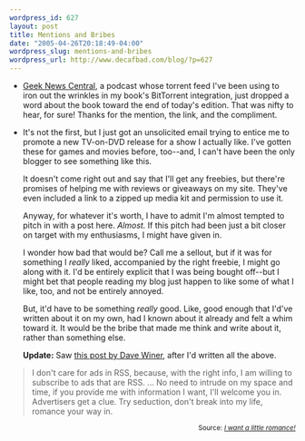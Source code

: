 ```yaml
--- 
wordpress_id: 627
layout: post
title: Mentions and Bribes
date: "2005-04-26T20:18:49-04:00"
wordpress_slug: mentions-and-bribes
wordpress_url: http://www.decafbad.com/blog/?p=627
---
```

* [Geek News Central][gnc], a podcast whose torrent feed I've been using to iron out the wrinkles in my book's BitTorrent integration, just dropped a word about the book toward the end of today's edition.  That was nifty to hear, for sure!  Thanks for the mention, the link, and the compliment.

* It's not the first, but I just got an unsolicited email trying to entice me to promote a new TV-on-DVD release for a show I actually like.  I've gotten these for games and movies before, too--and, I can't have been the only blogger to see something like this.

  It doesn't come right out and say that I'll get any freebies, but there're promises of helping me with reviews or giveaways on my site.  They've even included a link to a zipped up media kit and permission to use it.
  
  Anyway, for whatever it's worth, I have to admit I'm almost tempted to pitch in with a post here.  *Almost.*  If this pitch had been just a bit closer on target with my enthusiasms, I might have given in.
  
  I wonder how bad that would be?  Call me a sellout, but if it was for something I *really* liked, accompanied by the right freebie, I might go along with it.  I'd be entirely explicit that I was being bought off--but I might bet that people reading my blog just happen to like some of what I like, too, and not be entirely annoyed.
  
  But, it'd have to be something *really* good.  Like, good enough that I'd've written about it on my own, had I known about it already and felt a whim toward it.  It would be the bribe that made me think and write about it, rather than something else.
  
  **Update:** Saw [this post by Dave Winer][dw], after I'd written all the above.

<blockquote>I don't care for ads in RSS, because, with the right info, I am willing to subscribe to ads that are RSS. ... No need to intrude on my space and time, if you provide me with information I want, I'll welcome you in. Advertisers get a clue. Try seduction, don't break into my life, romance your way in.
</blockquote>
<div align="right"><small>Source: <cite><a href="http://www.reallysimplesyndication.com/2005/04/26">I want a little romance!</a></cite></small></div>


[dw]: http://www.reallysimplesyndication.com/2005/04/26
[gnc]: http://www.geeknewscentral.com/podcasts/
